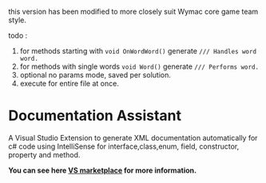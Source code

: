 this version has been modified to more closely suit Wymac core game team style.

todo :
1. for methods starting with `void OnWordWord()` generate `/// Handles word word.`
2. for methods with single words `void Word()` generate `/// Performs word.`
3. optional no params mode, saved per solution.
4. execute for entire file at once.

# Documentation Assistant
A Visual Studio Extension to generate XML documentation automatically for c# code using IntelliSense for interface,class,enum, field, constructor, property and method.

**You can see here [VS marketplace](https://marketplace.visualstudio.com/items?itemName=jinyafeng.DocumentationAssistant) for more information.**
